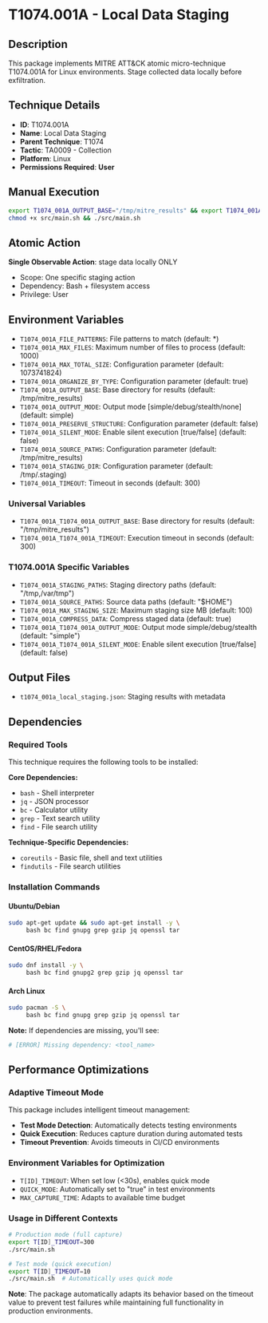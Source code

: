 # T1074.001A - Local Data Staging

## Description
This package implements MITRE ATT&CK atomic micro-technique T1074.001A for Linux environments. Stage collected data locally before exfiltration.

## Technique Details
- **ID**: T1074.001A
- **Name**: Local Data Staging
- **Parent Technique**: T1074
- **Tactic**: TA0009 - Collection
- **Platform**: Linux
- **Permissions Required**: **User**

## Manual Execution
```bash
export T1074_001A_OUTPUT_BASE="/tmp/mitre_results" && export T1074_001A_SILENT_MODE=false
chmod +x src/main.sh && ./src/main.sh
```

## Atomic Action
**Single Observable Action**: stage data locally ONLY
- Scope: One specific staging action
- Dependency: Bash + filesystem access
- Privilege: User

## Environment Variables
- `T1074_001A_FILE_PATTERNS`: File patterns to match (default: *)
- `T1074_001A_MAX_FILES`: Maximum number of files to process (default: 1000)
- `T1074_001A_MAX_TOTAL_SIZE`: Configuration parameter (default: 1073741824)
- `T1074_001A_ORGANIZE_BY_TYPE`: Configuration parameter (default: true)
- `T1074_001A_OUTPUT_BASE`: Base directory for results (default: /tmp/mitre_results)
- `T1074_001A_OUTPUT_MODE`: Output mode [simple/debug/stealth/none] (default: simple)
- `T1074_001A_PRESERVE_STRUCTURE`: Configuration parameter (default: false)
- `T1074_001A_SILENT_MODE`: Enable silent execution [true/false] (default: false)
- `T1074_001A_SOURCE_PATHS`: Configuration parameter (default: /tmp/mitre_results)
- `T1074_001A_STAGING_DIR`: Configuration parameter (default: /tmp/.staging)
- `T1074_001A_TIMEOUT`: Timeout in seconds (default: 300)

### Universal Variables
- `T1074_001A_T1074_001A_OUTPUT_BASE`: Base directory for results (default: "/tmp/mitre_results")
- `T1074_001A_T1074_001A_TIMEOUT`: Execution timeout in seconds (default: 300)

### T1074.001A Specific Variables
- `T1074_001A_STAGING_PATHS`: Staging directory paths (default: "/tmp,/var/tmp")
- `T1074_001A_SOURCE_PATHS`: Source data paths (default: "$HOME")
- `T1074_001A_MAX_STAGING_SIZE`: Maximum staging size MB (default: 100)
- `T1074_001A_COMPRESS_DATA`: Compress staged data (default: true)
- `T1074_001A_T1074_001A_OUTPUT_MODE`: Output mode simple/debug/stealth (default: "simple")
- `T1074_001A_T1074_001A_SILENT_MODE`: Enable silent execution [true/false] (default: false)

## Output Files
- `t1074_001a_local_staging.json`: Staging results with metadata

## Dependencies

### Required Tools
This technique requires the following tools to be installed:

**Core Dependencies:**
- `bash` - Shell interpreter
- `jq` - JSON processor  
- `bc` - Calculator utility
- `grep` - Text search utility
- `find` - File search utility

**Technique-Specific Dependencies:**
- `coreutils` - Basic file, shell and text utilities
- `findutils` - File search utilities

### Installation Commands

#### Ubuntu/Debian
```bash
sudo apt-get update && sudo apt-get install -y \
     bash bc find gnupg grep gzip jq openssl tar
```

#### CentOS/RHEL/Fedora  
```bash
sudo dnf install -y \
     bash bc find gnupg2 grep gzip jq openssl tar
```

#### Arch Linux
```bash
sudo pacman -S \
     bash bc find gnupg grep gzip jq openssl tar
```

**Note:** If dependencies are missing, you'll see:
```bash
# [ERROR] Missing dependency: <tool_name>
```


## Performance Optimizations

### Adaptive Timeout Mode
This package includes intelligent timeout management:
- **Test Mode Detection**: Automatically detects testing environments
- **Quick Execution**: Reduces capture duration during automated tests
- **Timeout Prevention**: Avoids timeouts in CI/CD environments

### Environment Variables for Optimization
- `T[ID]_TIMEOUT`: When set low (<30s), enables quick mode
- `QUICK_MODE`: Automatically set to "true" in test environments
- `MAX_CAPTURE_TIME`: Adapts to available time budget

### Usage in Different Contexts
```bash
# Production mode (full capture)
export T[ID]_TIMEOUT=300
./src/main.sh

# Test mode (quick execution) 
export T[ID]_TIMEOUT=10
./src/main.sh  # Automatically uses quick mode
```

**Note**: The package automatically adapts its behavior based on the timeout value to prevent test failures while maintaining full functionality in production environments.


